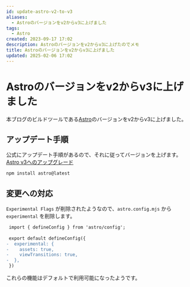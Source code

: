 ```yaml
---
id: update-astro-v2-to-v3
aliases:
  - Astroのバージョンをv2からv3に上げました
tags:
  - Astro
created: 2023-09-17 17:02
description: Astroのバージョンをv2からv3に上げたのでメモ
title: Astroのバージョンをv2からv3に上げました
updated: 2025-02-06 17:02
---
```


# Astroのバージョンをv2からv3に上げました

本ブログのビルドツールである[Astro](https://astro.build/)のバージョンをv2からv3に上げました。

## アップデート手順

公式にアップデート手順があるので、それに従ってバージョンを上げます。
[Astro v3へのアップグレード](https://docs.astro.build/en/guides/upgrade-to/v3/)

```bash
npm install astro@latest
```

## 変更への対応

`Experimental Flags` が削除されたようなので、`astro.config.mjs` から `experimental` を削除します。

```diff
 import { defineConfig } from 'astro/config';
 
 export default defineConfig({
-  experimental: {
-    assets: true,
-    viewTransitions: true,
-  },
 })
```

これらの機能はデフォルトで利用可能になったようです。
